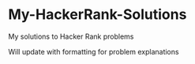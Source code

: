 # My-HackerRank-Solutions
My solutions to Hacker Rank problems


Will update with formatting for problem explanations
